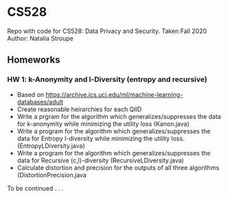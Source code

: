 # CS528
Repo with code for CS528: Data Privacy and Security. Taken Fall 2020  
Author: Natalia Stroupe

## Homeworks
### HW 1: k-Anonymity and l-Diversity (entropy and recursive)
- Based on https://archive.ics.uci.edu/ml/machine-learning-databases/adult
- Create reasonable heirarchies for each QIID
- Write a prgram for the algorithm which generalizes/suppresses the data for k-anonymity while minimizing the utility loss (Kanon.java)
- Write a program for the algorithm which generalizes/suppresses the data for Entropy l-diversity while minimizing the utility loss. (EntropyLDiversity.java)
- Write a program for the algorithm which generalizes/suppresses the data for Recursive (c,l)-diversity (RecursiveLDiversity.java)
- Calculate distortion and precision for the outputs of all three algorithms (DistortionPrecision.java

To be continued . . . 
